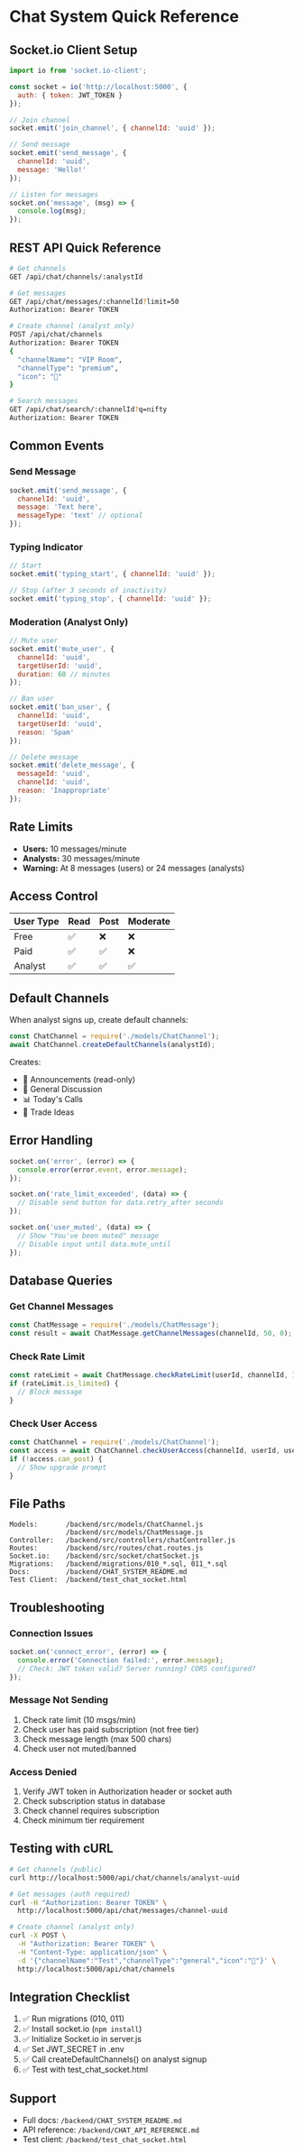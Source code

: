 # Chat System Quick Reference

## Socket.io Client Setup

```javascript
import io from 'socket.io-client';

const socket = io('http://localhost:5000', {
  auth: { token: JWT_TOKEN }
});

// Join channel
socket.emit('join_channel', { channelId: 'uuid' });

// Send message
socket.emit('send_message', {
  channelId: 'uuid',
  message: 'Hello!'
});

// Listen for messages
socket.on('message', (msg) => {
  console.log(msg);
});
```

## REST API Quick Reference

```bash
# Get channels
GET /api/chat/channels/:analystId

# Get messages
GET /api/chat/messages/:channelId?limit=50
Authorization: Bearer TOKEN

# Create channel (analyst only)
POST /api/chat/channels
Authorization: Bearer TOKEN
{
  "channelName": "VIP Room",
  "channelType": "premium",
  "icon": "💎"
}

# Search messages
GET /api/chat/search/:channelId?q=nifty
Authorization: Bearer TOKEN
```

## Common Events

### Send Message
```javascript
socket.emit('send_message', {
  channelId: 'uuid',
  message: 'Text here',
  messageType: 'text' // optional
});
```

### Typing Indicator
```javascript
// Start
socket.emit('typing_start', { channelId: 'uuid' });

// Stop (after 3 seconds of inactivity)
socket.emit('typing_stop', { channelId: 'uuid' });
```

### Moderation (Analyst Only)
```javascript
// Mute user
socket.emit('mute_user', {
  channelId: 'uuid',
  targetUserId: 'uuid',
  duration: 60 // minutes
});

// Ban user
socket.emit('ban_user', {
  channelId: 'uuid',
  targetUserId: 'uuid',
  reason: 'Spam'
});

// Delete message
socket.emit('delete_message', {
  messageId: 'uuid',
  channelId: 'uuid',
  reason: 'Inappropriate'
});
```

## Rate Limits

- **Users:** 10 messages/minute
- **Analysts:** 30 messages/minute
- **Warning:** At 8 messages (users) or 24 messages (analysts)

## Access Control

| User Type | Read | Post | Moderate |
|-----------|------|------|----------|
| Free      | ✅   | ❌   | ❌       |
| Paid      | ✅   | ✅   | ❌       |
| Analyst   | ✅   | ✅   | ✅       |

## Default Channels

When analyst signs up, create default channels:
```javascript
const ChatChannel = require('./models/ChatChannel');
await ChatChannel.createDefaultChannels(analystId);
```

Creates:
- 📢 Announcements (read-only)
- 💬 General Discussion
- 📊 Today's Calls
- 🎯 Trade Ideas

## Error Handling

```javascript
socket.on('error', (error) => {
  console.error(error.event, error.message);
});

socket.on('rate_limit_exceeded', (data) => {
  // Disable send button for data.retry_after seconds
});

socket.on('user_muted', (data) => {
  // Show "You've been muted" message
  // Disable input until data.mute_until
});
```

## Database Queries

### Get Channel Messages
```javascript
const ChatMessage = require('./models/ChatMessage');
const result = await ChatMessage.getChannelMessages(channelId, 50, 0);
```

### Check Rate Limit
```javascript
const rateLimit = await ChatMessage.checkRateLimit(userId, channelId, 10);
if (rateLimit.is_limited) {
  // Block message
}
```

### Check User Access
```javascript
const ChatChannel = require('./models/ChatChannel');
const access = await ChatChannel.checkUserAccess(channelId, userId, userRole);
if (!access.can_post) {
  // Show upgrade prompt
}
```

## File Paths

```
Models:       /backend/src/models/ChatChannel.js
              /backend/src/models/ChatMessage.js
Controller:   /backend/src/controllers/chatController.js
Routes:       /backend/src/routes/chat.routes.js
Socket.io:    /backend/src/socket/chatSocket.js
Migrations:   /backend/migrations/010_*.sql, 011_*.sql
Docs:         /backend/CHAT_SYSTEM_README.md
Test Client:  /backend/test_chat_socket.html
```

## Troubleshooting

### Connection Issues
```javascript
socket.on('connect_error', (error) => {
  console.error('Connection failed:', error.message);
  // Check: JWT token valid? Server running? CORS configured?
});
```

### Message Not Sending
1. Check rate limit (10 msgs/min)
2. Check user has paid subscription (not free tier)
3. Check message length (max 500 chars)
4. Check user not muted/banned

### Access Denied
1. Verify JWT token in Authorization header or socket auth
2. Check subscription status in database
3. Check channel requires subscription
4. Check minimum tier requirement

## Testing with cURL

```bash
# Get channels (public)
curl http://localhost:5000/api/chat/channels/analyst-uuid

# Get messages (auth required)
curl -H "Authorization: Bearer TOKEN" \
  http://localhost:5000/api/chat/messages/channel-uuid

# Create channel (analyst only)
curl -X POST \
  -H "Authorization: Bearer TOKEN" \
  -H "Content-Type: application/json" \
  -d '{"channelName":"Test","channelType":"general","icon":"💬"}' \
  http://localhost:5000/api/chat/channels
```

## Integration Checklist

1. ✅ Run migrations (010, 011)
2. ✅ Install socket.io (`npm install`)
3. ✅ Initialize Socket.io in server.js
4. ✅ Set JWT_SECRET in .env
5. ✅ Call createDefaultChannels() on analyst signup
6. ✅ Test with test_chat_socket.html

## Support

- Full docs: `/backend/CHAT_SYSTEM_README.md`
- API reference: `/backend/CHAT_API_REFERENCE.md`
- Test client: `/backend/test_chat_socket.html`

